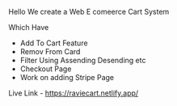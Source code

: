 Hello We create a Web E comeerce Cart System

Which Have

* Add To Cart Feature
* Remov From Card
* Filter Using Assending Desending etc
* Checkout Page
* Work on adding Stripe Page


Live Link - https://raviecart.netlify.app/